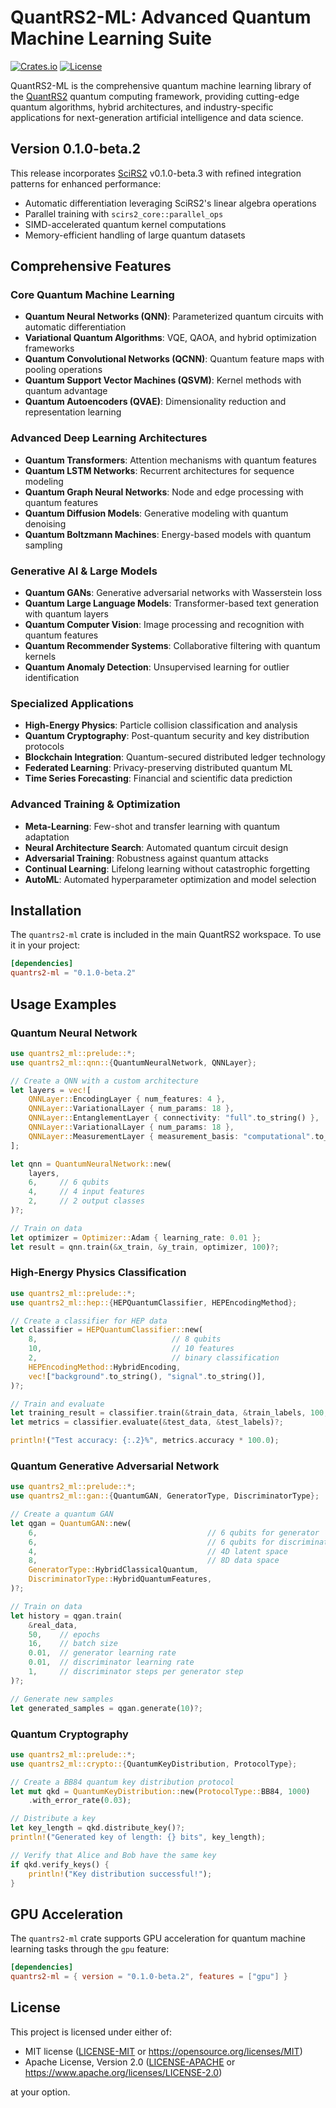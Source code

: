 # QuantRS2-ML: Advanced Quantum Machine Learning Suite

[![Crates.io](https://img.shields.io/crates/v/quantrs2-ml.svg)](https://crates.io/crates/quantrs2-ml)
[![License](https://img.shields.io/badge/license-MIT%2FApache--2.0-blue.svg)](https://github.com/cool-japan/quantrs)

QuantRS2-ML is the comprehensive quantum machine learning library of the [QuantRS2](https://github.com/cool-japan/quantrs) quantum computing framework, providing cutting-edge quantum algorithms, hybrid architectures, and industry-specific applications for next-generation artificial intelligence and data science.

## Version 0.1.0-beta.2

This release incorporates [SciRS2](https://github.com/cool-japan/scirs2) v0.1.0-beta.3 with refined integration patterns for enhanced performance:
- Automatic differentiation leveraging SciRS2's linear algebra operations
- Parallel training with `scirs2_core::parallel_ops`
- SIMD-accelerated quantum kernel computations
- Memory-efficient handling of large quantum datasets

## Comprehensive Features

### Core Quantum Machine Learning
- **Quantum Neural Networks (QNN)**: Parameterized quantum circuits with automatic differentiation
- **Variational Quantum Algorithms**: VQE, QAOA, and hybrid optimization frameworks
- **Quantum Convolutional Networks (QCNN)**: Quantum feature maps with pooling operations
- **Quantum Support Vector Machines (QSVM)**: Kernel methods with quantum advantage
- **Quantum Autoencoders (QVAE)**: Dimensionality reduction and representation learning

### Advanced Deep Learning Architectures
- **Quantum Transformers**: Attention mechanisms with quantum features
- **Quantum LSTM Networks**: Recurrent architectures for sequence modeling
- **Quantum Graph Neural Networks**: Node and edge processing with quantum features
- **Quantum Diffusion Models**: Generative modeling with quantum denoising
- **Quantum Boltzmann Machines**: Energy-based models with quantum sampling

### Generative AI & Large Models
- **Quantum GANs**: Generative adversarial networks with Wasserstein loss
- **Quantum Large Language Models**: Transformer-based text generation with quantum layers
- **Quantum Computer Vision**: Image processing and recognition with quantum features
- **Quantum Recommender Systems**: Collaborative filtering with quantum kernels
- **Quantum Anomaly Detection**: Unsupervised learning for outlier identification

### Specialized Applications
- **High-Energy Physics**: Particle collision classification and analysis
- **Quantum Cryptography**: Post-quantum security and key distribution protocols
- **Blockchain Integration**: Quantum-secured distributed ledger technology
- **Federated Learning**: Privacy-preserving distributed quantum ML
- **Time Series Forecasting**: Financial and scientific data prediction

### Advanced Training & Optimization
- **Meta-Learning**: Few-shot and transfer learning with quantum adaptation
- **Neural Architecture Search**: Automated quantum circuit design
- **Adversarial Training**: Robustness against quantum attacks
- **Continual Learning**: Lifelong learning without catastrophic forgetting
- **AutoML**: Automated hyperparameter optimization and model selection

## Installation

The `quantrs2-ml` crate is included in the main QuantRS2 workspace. To use it in your project:

```toml
[dependencies]
quantrs2-ml = "0.1.0-beta.2"
```

## Usage Examples

### Quantum Neural Network

```rust
use quantrs2_ml::prelude::*;
use quantrs2_ml::qnn::{QuantumNeuralNetwork, QNNLayer};

// Create a QNN with a custom architecture
let layers = vec![
    QNNLayer::EncodingLayer { num_features: 4 },
    QNNLayer::VariationalLayer { num_params: 18 },
    QNNLayer::EntanglementLayer { connectivity: "full".to_string() },
    QNNLayer::VariationalLayer { num_params: 18 },
    QNNLayer::MeasurementLayer { measurement_basis: "computational".to_string() },
];

let qnn = QuantumNeuralNetwork::new(
    layers, 
    6,     // 6 qubits
    4,     // 4 input features
    2,     // 2 output classes
)?;

// Train on data
let optimizer = Optimizer::Adam { learning_rate: 0.01 };
let result = qnn.train(&x_train, &y_train, optimizer, 100)?;
```

### High-Energy Physics Classification

```rust
use quantrs2_ml::prelude::*;
use quantrs2_ml::hep::{HEPQuantumClassifier, HEPEncodingMethod};

// Create a classifier for HEP data
let classifier = HEPQuantumClassifier::new(
    8,                              // 8 qubits
    10,                             // 10 features
    2,                              // binary classification
    HEPEncodingMethod::HybridEncoding,
    vec!["background".to_string(), "signal".to_string()],
)?;

// Train and evaluate
let training_result = classifier.train(&train_data, &train_labels, 100, 0.01)?;
let metrics = classifier.evaluate(&test_data, &test_labels)?;

println!("Test accuracy: {:.2}%", metrics.accuracy * 100.0);
```

### Quantum Generative Adversarial Network

```rust
use quantrs2_ml::prelude::*;
use quantrs2_ml::gan::{QuantumGAN, GeneratorType, DiscriminatorType};

// Create a quantum GAN
let qgan = QuantumGAN::new(
    6,                                      // 6 qubits for generator
    6,                                      // 6 qubits for discriminator
    4,                                      // 4D latent space
    8,                                      // 8D data space
    GeneratorType::HybridClassicalQuantum,
    DiscriminatorType::HybridQuantumFeatures,
)?;

// Train on data
let history = qgan.train(
    &real_data,
    50,    // epochs
    16,    // batch size
    0.01,  // generator learning rate
    0.01,  // discriminator learning rate
    1,     // discriminator steps per generator step
)?;

// Generate new samples
let generated_samples = qgan.generate(10)?;
```

### Quantum Cryptography

```rust
use quantrs2_ml::prelude::*;
use quantrs2_ml::crypto::{QuantumKeyDistribution, ProtocolType};

// Create a BB84 quantum key distribution protocol
let mut qkd = QuantumKeyDistribution::new(ProtocolType::BB84, 1000)
    .with_error_rate(0.03);

// Distribute a key
let key_length = qkd.distribute_key()?;
println!("Generated key of length: {} bits", key_length);

// Verify that Alice and Bob have the same key
if qkd.verify_keys() {
    println!("Key distribution successful!");
}
```

## GPU Acceleration

The `quantrs2-ml` crate supports GPU acceleration for quantum machine learning tasks through the `gpu` feature:

```toml
[dependencies]
quantrs2-ml = { version = "0.1.0-beta.2", features = ["gpu"] }
```

## License

This project is licensed under either of:

- MIT license ([LICENSE-MIT](../LICENSE-MIT) or https://opensource.org/licenses/MIT)
- Apache License, Version 2.0 ([LICENSE-APACHE](../LICENSE-APACHE) or https://www.apache.org/licenses/LICENSE-2.0)

at your option.
